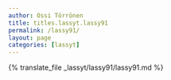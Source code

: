 ```yaml
---
author: Ossi Törrönen
title: titles.lassyt.lassy91
permalink: /lassy91/
layout: page
categories: [lassyt]
---
```

{% translate_file _lassyt/lassy91/lassy91.md %}